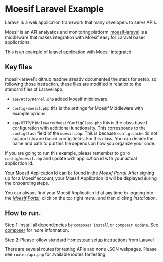 # Moesif Laravel Example

Laravel is a web application framework that many developers to serve APIs.

Moesif is an API analyatics and monitoring platform. [moesif-laravel](https://github.com/Moesif/moesif-laravel)
is a middleware that makes integration with Moesif easy for Laravel based applications.

This is an example of laravel application with Moesif integrated.

## Key files

moesif-laravel's github readme already documented the steps for setup,
so following those instruction, these files are modified in relation to the
standard files of Laravel app.

- `app/Http/Kernel.php` added Moesif middleware.

- `config/moesif.php` this is the settings for Moesif Middleware with example options.

- `app/HTTP/Middleware/MoesifConfigClass.php` this is the class based configuration with additional functionality. This corresponds to the `configClass` field of the `moesif.php`. This is because `config:cache` do not support closure based config fields. For this class, You can decide the name and path to put this file depends on how you organize your code.

If you are going to run this example, please remember to go to `config/moesif.php`
and update with application id with your actual application id.

Your Moesif Application Id can be found in the [_Moesif Portal_](https://www.moesif.com/).
After signing up for a Moesif account, your Moesif Application Id will be displayed during the onboarding steps.

You can always find your Moesif Application Id at any time by logging
into the [_Moesif Portal_](https://www.moesif.com/), click on the top right menu,
and then clicking _Installation_.

## How to run.

Step 1: Install all dependencies by `composer install` or `composer update`. See [composer](https://getcomposer.org) for more information.

Step 2: Please follow standard [Homestead setup instructions](https://laravel.com/docs/4.2/homestead) from Laravel

There are several routes for testing APIs and none JSON webpages.
Please see `routes/api.php` for available routes for testing.
